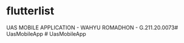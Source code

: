 # flutterlist

UAS MOBILE APPLICATION - WAHYU ROMADHON - G.211.20.0073#   U a s M o b i l e A p p  
 #   U a s M o b i l e A p p  
 